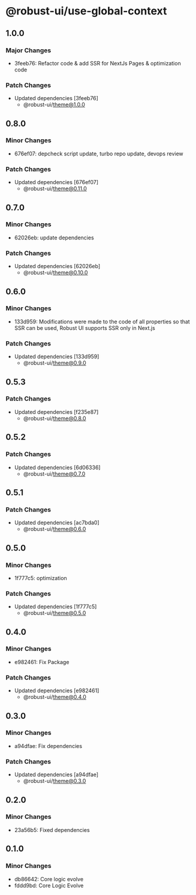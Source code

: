 # @robust-ui/use-global-context

## 1.0.0

### Major Changes

- 3feeb76: Refactor code & add SSR for NextJs Pages & optimization code

### Patch Changes

- Updated dependencies [3feeb76]
  - @robust-ui/theme@1.0.0

## 0.8.0

### Minor Changes

- 676ef07: depcheck script update, turbo repo update, devops review

### Patch Changes

- Updated dependencies [676ef07]
  - @robust-ui/theme@0.11.0

## 0.7.0

### Minor Changes

- 62026eb: update dependencies

### Patch Changes

- Updated dependencies [62026eb]
  - @robust-ui/theme@0.10.0

## 0.6.0

### Minor Changes

- 133d959: Modifications were made to the code of all properties so that SSR can be used, Robust UI supports SSR only in Next.js

### Patch Changes

- Updated dependencies [133d959]
  - @robust-ui/theme@0.9.0

## 0.5.3

### Patch Changes

- Updated dependencies [f235e87]
  - @robust-ui/theme@0.8.0

## 0.5.2

### Patch Changes

- Updated dependencies [6d06336]
  - @robust-ui/theme@0.7.0

## 0.5.1

### Patch Changes

- Updated dependencies [ac7bda0]
  - @robust-ui/theme@0.6.0

## 0.5.0

### Minor Changes

- 1f777c5: optimization

### Patch Changes

- Updated dependencies [1f777c5]
  - @robust-ui/theme@0.5.0

## 0.4.0

### Minor Changes

- e982461: Fix Package

### Patch Changes

- Updated dependencies [e982461]
  - @robust-ui/theme@0.4.0

## 0.3.0

### Minor Changes

- a94dfae: Fix dependencies

### Patch Changes

- Updated dependencies [a94dfae]
  - @robust-ui/theme@0.3.0

## 0.2.0

### Minor Changes

- 23a56b5: Fixed dependencies

## 0.1.0

### Minor Changes

- db86642: Core logic evolve
- fddd9bd: Core Logic Evolve
